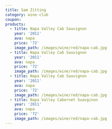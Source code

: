 ```yaml
---
title: Sam Zitting
category: wine-club
coupon:
products:
  - title: Napa Valley Cab Sauvignon
    year: '2011'
    ava: napa
    price: '72'
    image_path: /images/wine/red/napa-cab.jpg
  - title: Napa Valley Cab Sauvignon
    year: '2011'
    ava: napa
    price: '72'
    image_path: /images/wine/red/napa-cab.jpg
  - title: Napa Valley Cab Sauvignon
    year: '2011'
    ava: napa
    price: '72'
    image_path: /images/wine/red/napa-cab.jpg
  - title: Napa Valley Cabernet Suavginon
    year: '2011'
    ava: napa
    price: '72'
    image_path: /images/wine/red/napa-cab.jpg
---
```



